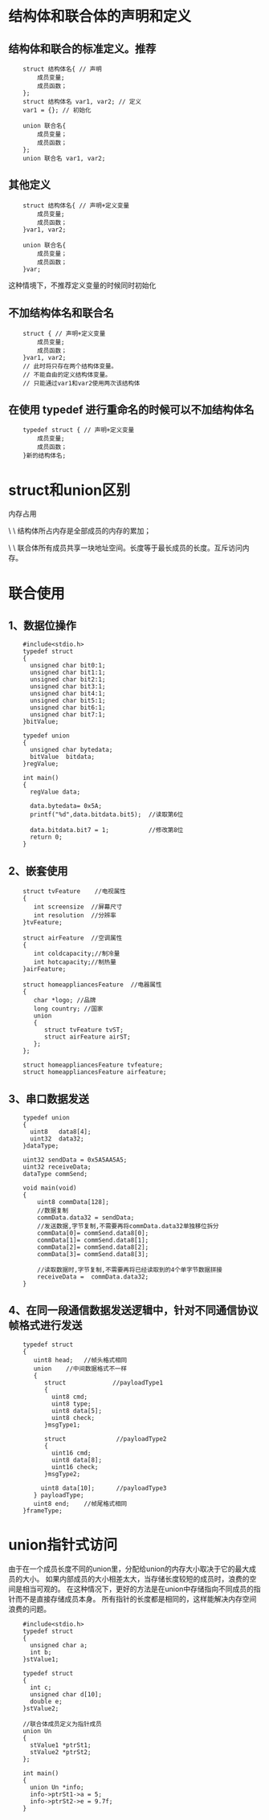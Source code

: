 # 结构体和联合体的声明和定义
## 结构体和联合的标准定义。推荐
        struct 结构体名{ // 声明
            成员变量;
            成员函数；
        };
        struct 结构体名 var1, var2; // 定义
        var1 = {}; // 初始化

        union 联合名{
            成员变量；
            成员函数；
        };
        union 联合名 var1, var2;

## 其他定义 
        struct 结构体名{ // 声明+定义变量
            成员变量;
            成员函数；
        }var1, var2;

        union 联合名{
            成员变量；
            成员函数；
        }var;
这种情境下，不推荐定义变量的时候同时初始化

## 不加结构体名和联合名
        struct { // 声明+定义变量
            成员变量;
            成员函数；
        }var1, var2;
        // 此时将只存在两个结构体变量。
        // 不能自由的定义结构体变量。
        // 只能通过var1和var2使用两次该结构体

## 在使用 typedef 进行重命名的时候可以不加结构体名
        typedef struct { // 声明+定义变量
            成员变量;
            成员函数；
        }新的结构体名;

# struct和union区别
内存占用

\ \ 结构体所占内存是全部成员的内存的累加；
  
\ \ 联合体所有成员共享一块地址空间。长度等于最长成员的长度。互斥访问内存。

# 联合使用

## 1、数据位操作

        #include<stdio.h>
        typedef struct
        {
          unsigned char bit0:1;
          unsigned char bit1:1;
          unsigned char bit2:1;
          unsigned char bit3:1;
          unsigned char bit4:1;
          unsigned char bit5:1;
          unsigned char bit6:1;
          unsigned char bit7:1;
        }bitValue;
        
        typedef union
        {
          unsigned char bytedata;
          bitValue  bitdata;
        }regValue;
        
        int main()
        {
          regValue data;
        
          data.bytedata= 0x5A;
          printf("%d",data.bitdata.bit5);  //读取第6位
        
          data.bitdata.bit7 = 1;           //修改第8位
          return 0;
        }

## 2、嵌套使用

        struct tvFeature    //电视属性
        {
           int screensize  //屏幕尺寸
           int resolution  //分辨率
        }tvFeature;
        
        struct airFeature  //空调属性
        {
           int coldcapacity;//制冷量
           int hotcapacity;//制热量
        }airFeature;
        
        struct homeappliancesFeature  //电器属性
        {
           char *logo; //品牌
           long country; //国家
           union
           {
              struct tvFeature tvST;
              struct airFeature airST;
           };
        };

        struct homeappliancesFeature tvfeature;
        struct homeappliancesFeature airfeature;

## 3、串口数据发送

        typedef union
        {
          uint8   data8[4];
          uint32  data32;
        }dataType;
        
        uint32 sendData = 0x5A5AA5A5;
        uint32 receiveData;
        dataType commSend;
        
        void main(void)
        {
            uint8 commData[128];
            //数据复制
            commData.data32 = sendData;
            //发送数据,字节复制,不需要再将commData.data32单独移位拆分
            commData[0]= commSend.data8[0];
            commData[1]= commSend.data8[1];
            commData[2]= commSend.data8[2];
            commData[3]= commSend.data8[3];
        
            //读取数据时,字节复制,不需要再将已经读取到的4个单字节数据拼接
            receiveData =  commData.data32;
        }

## 4、在同一段通信数据发送逻辑中，针对不同通信协议帧格式进行发送

        typedef struct
        {
           uint8 head;   //帧头格式相同
           union    //中间数据格式不一样
           {
              struct             //payloadType1
              {
                uint8 cmd;
                uint8 type;
                uint8 data[5];
                uint8 check;
              }msgType1;
        
              struct              //payloadType2
              {
                uint16 cmd;
                uint8 data[8];
                uint16 check;
              }msgType2;
        
             uint8 data[10];      //payloadType3
           } payloadType;
           uint8 end;    //帧尾格式相同
        }frameType;

# union指针式访问

由于在一个成员长度不同的union里，分配给union的内存大小取决于它的最大成员的大小。
如果内部成员的大小相差太大，当存储长度较短的成员时，浪费的空间是相当可观的。
在这种情况下，更好的方法是在union中存储指向不同成员的指针而不是直接存储成员本身。
所有指针的长度都是相同的，这样能解决内存空间浪费的问题。


        #include<stdio.h>
        typedef struct
        {
          unsigned char a;
          int b;
        }stValue1;
        
        typedef struct
        {
          int c;
          unsigned char d[10];
          double e;
        }stValue2;
        
        //联合体成员定义为指针成员
        union Un
        {
          stValue1 *ptrSt1;
          stValue2 *ptrSt2;
        };
        
        int main()
        {
          union Un *info;
          info->ptrSt1->a = 5;
          info->ptrSt2->e = 9.7f;
        }
